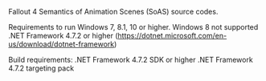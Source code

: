 Fallout 4 Semantics of Animation Scenes (SoAS) source codes.

Requirements to run
Windows 7, 8.1, 10 or higher. Windows 8 not supported
.NET Framework 4.7.2 or higher (https://dotnet.microsoft.com/en-us/download/dotnet-framework)

Build requirements:
.NET Framework 4.7.2 SDK or higher
.NET Framework 4.7.2 targeting pack
